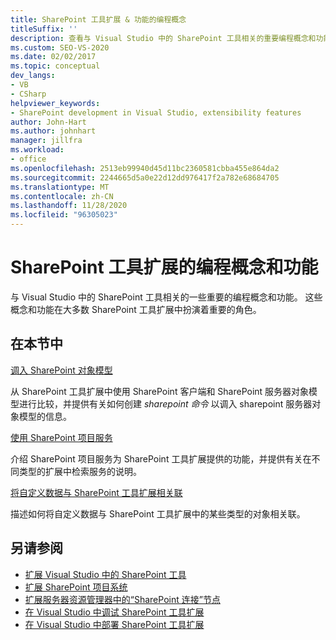 ```yaml
---
title: SharePoint 工具扩展 & 功能的编程概念
titleSuffix: ''
description: 查看与 Visual Studio 中的 SharePoint 工具相关的重要编程概念和功能，这可能在 SharePoint 工具扩展中发挥着重要作用。
ms.custom: SEO-VS-2020
ms.date: 02/02/2017
ms.topic: conceptual
dev_langs:
- VB
- CSharp
helpviewer_keywords:
- SharePoint development in Visual Studio, extensibility features
author: John-Hart
ms.author: johnhart
manager: jillfra
ms.workload:
- office
ms.openlocfilehash: 2513eb99940d45d11bc2360581cbba455e864da2
ms.sourcegitcommit: 2244665d5a0e22d12dd976417f2a782e68684705
ms.translationtype: MT
ms.contentlocale: zh-CN
ms.lasthandoff: 11/28/2020
ms.locfileid: "96305023"
---
```

# <a name="programming-concepts-and-features-for-sharepoint-tools-extensions"></a>SharePoint 工具扩展的编程概念和功能
  与 Visual Studio 中的 SharePoint 工具相关的一些重要的编程概念和功能。 这些概念和功能在大多数 SharePoint 工具扩展中扮演着重要的角色。

## <a name="in-this-section"></a>在本节中
 [调入 SharePoint 对象模型](../sharepoint/calling-into-the-sharepoint-object-models.md)

 从 SharePoint 工具扩展中使用 SharePoint 客户端和 SharePoint 服务器对象模型进行比较，并提供有关如何创建 *sharepoint 命令* 以调入 sharepoint 服务器对象模型的信息。

 [使用 SharePoint 项目服务](../sharepoint/using-the-sharepoint-project-service.md)

 介绍 SharePoint 项目服务为 SharePoint 工具扩展提供的功能，并提供有关在不同类型的扩展中检索服务的说明。

 [将自定义数据与 SharePoint 工具扩展相关联](../sharepoint/associating-custom-data-with-sharepoint-tools-extensions.md)

 描述如何将自定义数据与 SharePoint 工具扩展中的某些类型的对象相关联。

## <a name="see-also"></a>另请参阅
- [扩展 Visual Studio 中的 SharePoint 工具](../sharepoint/extending-the-sharepoint-tools-in-visual-studio.md)
- [扩展 SharePoint 项目系统](../sharepoint/extending-the-sharepoint-project-system.md)
- [扩展服务器资源管理器中的“SharePoint 连接”节点](../sharepoint/extending-the-sharepoint-connections-node-in-server-explorer.md)
- [在 Visual Studio 中调试 SharePoint 工具扩展](../sharepoint/debugging-extensions-for-the-sharepoint-tools-in-visual-studio.md)
- [在 Visual Studio 中部署 SharePoint 工具扩展](../sharepoint/deploying-extensions-for-the-sharepoint-tools-in-visual-studio.md)
